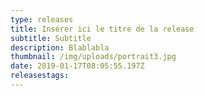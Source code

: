 ```yaml
---
type: releases
title: Insérer ici le titre de la release
subtitle: Subtitle
description: Blablabla
thumbnail: /img/uploads/portrait3.jpg
date: 2019-01-17T08:05:55.197Z
releasestags:
---
```

